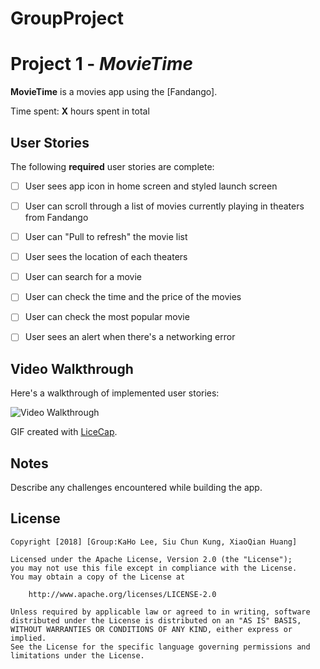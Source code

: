 # GroupProject
# Project 1 - *MovieTime*

**MovieTime** is a movies app using the [Fandango].

Time spent: **X** hours spent in total

## User Stories

The following **required** user stories are complete:

- [ ] User sees app icon in home screen and styled launch screen 
- [ ] User can scroll through a list of movies currently playing in theaters from Fandango 
- [ ] User can "Pull to refresh" the movie list 
- [ ] User sees the location of each theaters
- [ ] User can search for a movie 
- [ ] User can check the time and the price of the movies 
- [ ] User can check the most popular movie
- [ ] User sees an alert when there's a networking error 



## Video Walkthrough

Here's a walkthrough of implemented user stories:

<img src='https://i.imgur.com/N6kY6Tj.png?.gif' title='Video Walkthrough' width='' alt='Video Walkthrough' />

GIF created with [LiceCap](http://www.cockos.com/licecap/).

## Notes

Describe any challenges encountered while building the app.

## License

    Copyright [2018] [Group:KaHo Lee, Siu Chun Kung, XiaoQian Huang]

    Licensed under the Apache License, Version 2.0 (the "License");
    you may not use this file except in compliance with the License.
    You may obtain a copy of the License at

        http://www.apache.org/licenses/LICENSE-2.0

    Unless required by applicable law or agreed to in writing, software
    distributed under the License is distributed on an "AS IS" BASIS,
    WITHOUT WARRANTIES OR CONDITIONS OF ANY KIND, either express or implied.
    See the License for the specific language governing permissions and
    limitations under the License.
